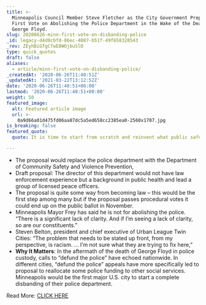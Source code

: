 ```yaml
---
title: >-
  Minneapolis Council Member Steve Fletcher as the City Government Prepares Its
  First Vote on Abolishing the Police Department in the Wake of the Death of
  George Floyd.
slug: 20200626-minn-first-vote-on-disbanding-police
_id: legacy-d4d8cbfd-86ec-4087-b51f-49f658328543
_rev: ZEyhBiGfgCfwE8WOjbuSlO
type: quick_quotes
draft: false
aliases:
  - article/minn-first-vote-on-disbanding-police/
_createdAt: '2020-06-26T11:40:51Z'
_updatedAt: '2021-03-22T13:12:52Z'
date: '2020-06-26T11:40:51+00:00'
lastmod: '2020-06-26T11:40:51+00:00'
weight: 50
featured_image:
  alt: Featured article image
  url: >-
    0a9d66a01d475fd06aa87dc5a5ed658cc2385ea0-2560x1707.jpg
is_breaking: false
featured_quote:
  quote: It is time to start from scratch and reinvent what public safety looks like.

---
```

* The proposal would replace the police department with the Department of Community Safety and Violence Prevention,
* Draft proposal: The director of this department would not have law enforcement experience but a background in public health and lead a group of licensed peace officers.
* The proposal is quite some way from becoming law – this would be the first step among many but if the proposal passes procedural votes it could end up on the public ballot in November.
* Minneapolis Mayor Frey has said he is not for abolishing the police. “There is a significant lack of clarity. And if I’m seeing a lack of clarity, so are our constituents.”
* Steven Belton, president and chief executive of Urban League Twin Cities: “The problem that needs to be stated up front, from my perspective, is racism. … I’m not sure what they are trying to fix here,”
* **Why It Matters**: In the aftermath of the death of George Floyd in police custody, calls to “defund the police” have echoed nationwide. In different cities, “defund the police” appeals have more specifically led to proposal to reallocate some police funding to other social services. Minneapolis would be the first major U.S. city to start a complete disbanding of their police department.

Read More: [CLICK HERE](https://apnews.com/198e18397e404ef9411f2efcdf7754c0)